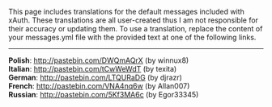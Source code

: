 This page includes translations for the default messages included with xAuth. These translations are all user-created thus I am not responsible for their accuracy or updating them. To use a translation, replace the content of your messages.yml file with the provided text at one of the following links.
***
**Polish**: http://pastebin.com/DWQmAQrX (by winnux8)  
**Italian**: http://pastebin.com/tCwWeWdT (by texita)  
**German**: http://pastebin.com/LTQURaDG (by djrazr)  
**French**: http://pastebin.com/VNA4nq6w (by Allan007)  
**Russian**: http://pastebin.com/5Kf3MA6c (by Egor33345)  